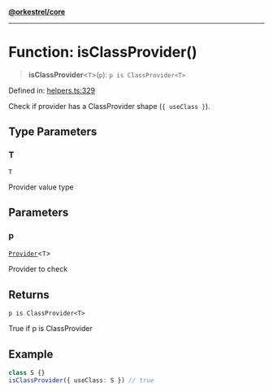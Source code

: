 [**@orkestrel/core**](../index.md)

***

# Function: isClassProvider()

> **isClassProvider**\<`T`\>(`p`): `p is ClassProvider<T>`

Defined in: [helpers.ts:329](https://github.com/orkestrel/core/blob/076093e61b67cd3d4198b173439f047ddbc97abc/src/helpers.ts#L329)

Check if provider has a ClassProvider shape (`{ useClass }`).

## Type Parameters

### T

`T`

Provider value type

## Parameters

### p

[`Provider`](../type-aliases/Provider.md)\<`T`\>

Provider to check

## Returns

`p is ClassProvider<T>`

True if p is ClassProvider

## Example

```ts
class S {}
isClassProvider({ useClass: S }) // true
```
